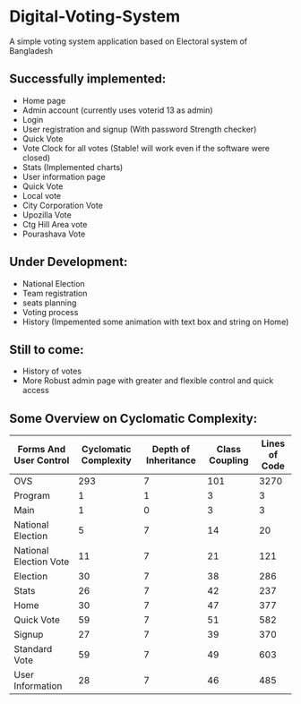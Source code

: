 Digital-Voting-System
=====================

A simple voting system application based on Electoral system of Bangladesh

Successfully implemented:
-------------------------
  * Home page
  * Admin account (currently uses voterid 13 as admin)
  * Login
  * User registration and signup (With password Strength checker)
  * Quick Vote
  * Vote Clock for all votes (Stable! will work even if the software were closed)
  * Stats (Implemented charts)
  * User information page
  * Quick Vote
  * Local vote
  * City Corporation Vote
  * Upozilla Vote
  * Ctg Hill Area vote
  * Pourashava Vote
   
   

Under Development:
------------------

  * National Election
  * Team registration
  * seats planning
  * Voting process
  * History (Impemented some animation with text box and string on Home) 

Still to come:
--------------

  * History of votes
  * More Robust admin page with greater and flexible control and quick access


Some Overview on Cyclomatic Complexity:
---------------------------------------
|Forms And User Control	|Cyclomatic Complexity	|Depth of Inheritance	|Class Coupling	|Lines of Code|
|-----------------------|----------------------|---------------------|---------------|-------------|
|OVS	|293	|7	|101	|3270|
|Program	|1|	1|	3|	3|
|Main	|1	|0	|3	|3|
|National Election|	5	|7	|14	|20|
|National Election Vote|	11	|7	|21	|121|
|Election|	30	|7	|38|	286|
|Stats	|26	|7	|42|	237|
|Home	|30	|7	|47	|377|
|Quick Vote	|59	|7	|51	|582|
|Signup	|27	|7	|39	|370|
|Standard Vote	|59	|7	|49 |	603|
|User Information|	28	|7|	46|	485|
